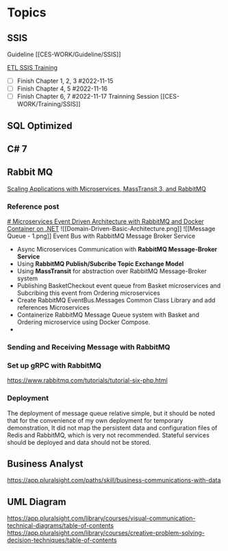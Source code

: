 
# Topics

## SSIS
Guideline [[CES-WORK/Guideline/SSIS]]

[ETL SSIS Training](https://app.pluralsight.com/course-player?clipId=c6d0d353-a4f1-4afc-bf8c-85afd4b28330)
- [ ] Finish Chapter 1, 2, 3 #2022-11-15 
- [ ] Finish Chapter 4, 5 #2022-11-16
- [ ] Finish Chapter 6, 7 #2022-11-17
Trainning Session [[CES-WORK/Training/SSIS]]
## SQL Optimized

## C# 7

## Rabbit MQ
[Scaling Applications with Microservices, MassTransit 3, and RabbitMQ](https://app.pluralsight.com/courses/ba535ec9-f3b9-4f88-9767-b37fe64d82c8/table-of-contents)

### Reference post
[# Microservices Event Driven Architecture with RabbitMQ and Docker Container on .NET](https://medium.com/aspnetrun/microservices-event-driven-architecture-with-rabbitmq-and-docker-container-on-net-968d73052cbb)
![[Domain-Driven-Basic-Architecture.png]]
![[Message Queue - 1.png]]
Event Bus with RabbitMQ Message Broker Service
- Async Microservices Communication with **RabbitMQ Message-Broker Service**
- Using **RabbitMQ Publish/Subcribe Topic Exchange Model**
- Using **MassTransit** for abstraction over RabbitMQ Message-Broker system
- Publishing BasketCheckout event queue from Basket microservices and Subcribing this event from Ordering microservices
- Create RabbitMQ EventBus.Messages Common Class Library and add references Microservices
- Containerize RabbitMQ Message Queue system with Basket and Ordering microservice using Docker Compose.
- 


### Sending and Receiving Message with RabbitMQ

### Set up gRPC with RabbitMQ
https://www.rabbitmq.com/tutorials/tutorial-six-php.html


### Deployment
The deployment of message queue relative simple, but it should be noted that for the convenience of my own deployment for temporary demonstration, It did not map the persistent data and configuration files of Redis and RabbitMQ, which is very not recommended. Stateful services should be deployed and data should not be stored.

## Business Analyst
https://app.pluralsight.com/paths/skill/business-communications-with-data


## UML Diagram

https://app.pluralsight.com/library/courses/visual-communication-technical-diagrams/table-of-contents
https://app.pluralsight.com/library/courses/creative-problem-solving-decision-techniques/table-of-contents

